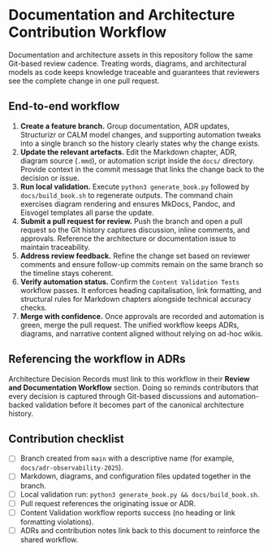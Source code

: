 # Documentation and Architecture Contribution Workflow

Documentation and architecture assets in this repository follow the same Git-based
review cadence. Treating words, diagrams, and architectural models as code keeps
knowledge traceable and guarantees that reviewers see the complete change in one
pull request.

## End-to-end workflow

1. **Create a feature branch.** Group documentation, ADR updates, Structurizr or
   CALM model changes, and supporting automation tweaks into a single branch so the
   history clearly states why the change exists.
2. **Update the relevant artefacts.** Edit the Markdown chapter, ADR, diagram source
   (`.mmd`), or automation script inside the `docs/` directory. Provide context in the
   commit message that links the change back to the decision or issue.
3. **Run local validation.** Execute `python3 generate_book.py` followed by
   `docs/build_book.sh` to regenerate outputs. The command chain exercises diagram
   rendering and ensures MkDocs, Pandoc, and Eisvogel templates all parse the update.
4. **Submit a pull request for review.** Push the branch and open a pull request so the
   Git history captures discussion, inline comments, and approvals. Reference the
   architecture or documentation issue to maintain traceability.
5. **Address review feedback.** Refine the change set based on reviewer comments and
   ensure follow-up commits remain on the same branch so the timeline stays coherent.
6. **Verify automation status.** Confirm the `Content Validation Tests` workflow passes.
   It enforces heading capitalisation, link formatting, and structural rules for Markdown
   chapters alongside technical accuracy checks.
7. **Merge with confidence.** Once approvals are recorded and automation is green, merge
   the pull request. The unified workflow keeps ADRs, diagrams, and narrative content
   aligned without relying on ad-hoc wikis.

## Referencing the workflow in ADRs

Architecture Decision Records must link to this workflow in their **Review and
Documentation Workflow** section. Doing so reminds contributors that every decision
is captured through Git-based discussions and automation-backed validation before it
becomes part of the canonical architecture history.

## Contribution checklist

- [ ] Branch created from `main` with a descriptive name (for example,
      `docs/adr-observability-2025`).
- [ ] Markdown, diagrams, and configuration files updated together in the branch.
- [ ] Local validation run: `python3 generate_book.py && docs/build_book.sh`.
- [ ] Pull request references the originating issue or ADR.
- [ ] Content Validation workflow reports success (no heading or link formatting
      violations).
- [ ] ADRs and contribution notes link back to this document to reinforce the
      shared workflow.
